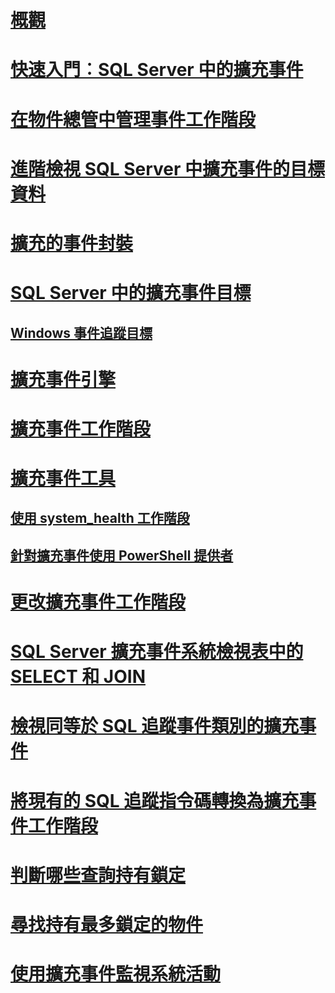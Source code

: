 # [概觀](extended-events.md)  
# [快速入門︰SQL Server 中的擴充事件](quick-start-extended-events-in-sql-server.md)  
# [在物件總管中管理事件工作階段](manage-event-sessions-in-the-object-explorer.md)  
# [進階檢視 SQL Server 中擴充事件的目標資料](advanced-viewing-of-target-data-from-extended-events-in-sql-server.md)  
# [擴充的事件封裝](sql-server-extended-events-packages.md)  
# [SQL Server 中的擴充事件目標](targets-for-extended-events-in-sql-server.md)  
## [Windows 事件追蹤目標](event-tracing-for-windows-target.md)  
# [擴充事件引擎](sql-server-extended-events-engine.md)  
# [擴充事件工作階段](sql-server-extended-events-sessions.md)  
# [擴充事件工具](extended-events-tools.md)  
## [使用 system_health 工作階段](use-the-system-health-session.md)  
## [針對擴充事件使用 PowerShell 提供者](use-the-powershell-provider-for-extended-events.md)  
# [更改擴充事件工作階段](alter-an-extended-events-session.md)  
# [SQL Server 擴充事件系統檢視表中的 SELECT 和 JOIN](selects-and-joins-from-system-views-for-extended-events-in-sql-server.md)  
# [檢視同等於 SQL 追蹤事件類別的擴充事件](view-the-extended-events-equivalents-to-sql-trace-event-classes.md)  
# [將現有的 SQL 追蹤指令碼轉換為擴充事件工作階段](convert-an-existing-sql-trace-script-to-an-extended-events-session.md)  
# [判斷哪些查詢持有鎖定](determine-which-queries-are-holding-locks.md)  
# [尋找持有最多鎖定的物件](find-the-objects-that-have-the-most-locks-taken-on-them.md)  
# [使用擴充事件監視系統活動](monitor-system-activity-using-extended-events.md)  
